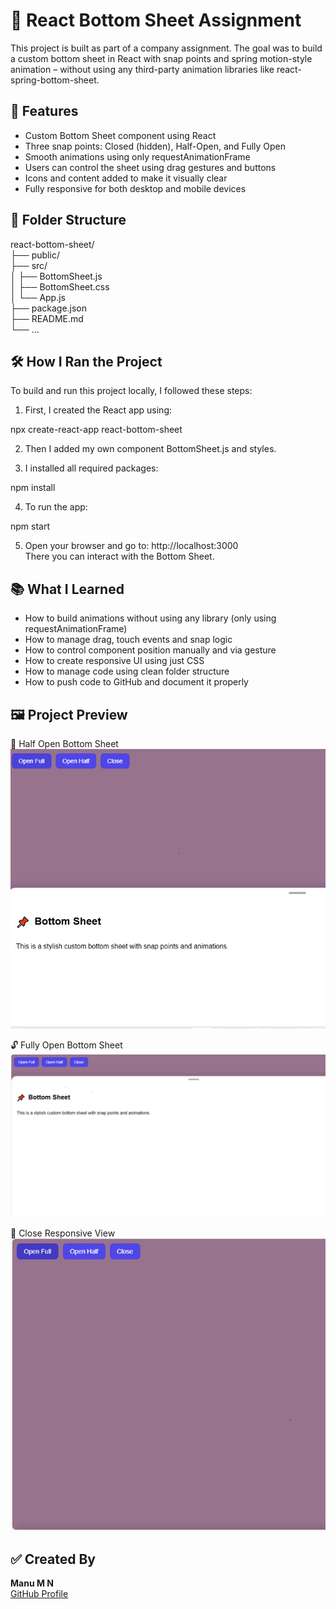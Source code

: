# 📱 React Bottom Sheet Assignment

This project is built as part of a company assignment. The goal was to build a custom bottom sheet in React with snap points and spring motion-style animation – without using any third-party animation libraries like react-spring-bottom-sheet.

## 🚀 Features

- Custom Bottom Sheet component using React
- Three snap points: Closed (hidden), Half-Open, and Fully Open
- Smooth animations using only requestAnimationFrame
- Users can control the sheet using drag gestures and buttons
- Icons and content added to make it visually clear
- Fully responsive for both desktop and mobile devices

## 📂 Folder Structure

react-bottom-sheet/  
├── public/  
├── src/  
│   ├── BottomSheet.js  
│   ├── BottomSheet.css  
│   └── App.js  
├── package.json  
├── README.md  
└── ...

## 🛠️ How I Ran the Project

To build and run this project locally, I followed these steps:

1. First, I created the React app using:

npx create-react-app react-bottom-sheet

2. Then I added my own component BottomSheet.js and styles.

3. I installed all required packages:

npm install

4. To run the app:

npm start

5. Open your browser and go to: http://localhost:3000  
There you can interact with the Bottom Sheet.

## 📚 What I Learned

- How to build animations without using any library (only using requestAnimationFrame)
- How to manage drag, touch events and snap logic
- How to control component position manually and via gesture
- How to create responsive UI using just CSS
- How to manage code using clean folder structure
- How to push code to GitHub and document it properly

## 🖼️ Project Preview

📌 Half Open Bottom Sheet  
![Half Open](./screenshots/open_half.PNG)

🔓 Fully Open Bottom Sheet  
![Full Open](./screenshots/open_full.PNG)

📱 Close Responsive View  
![Close ](./screenshots/close.PNG)

## ✅ Created By


**Manu M N**  
[GitHub Profile](https://github.com/CodesoftTask)
